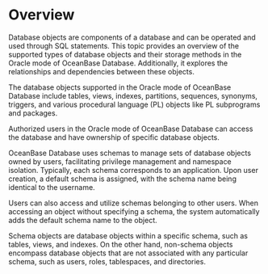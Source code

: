 # Overview

Database objects are components of a database and can be operated and used through SQL statements. This topic provides an overview of the supported types of database objects and their storage methods in the Oracle mode of OceanBase Database. Additionally, it explores the relationships and dependencies between these objects.

The database objects supported in the Oracle mode of OceanBase Database include tables, views, indexes, partitions, sequences, synonyms, triggers, and various procedural language (PL) objects like PL subprograms and packages.

Authorized users in the Oracle mode of OceanBase Database can access the database and have ownership of specific database objects.

OceanBase Database uses schemas to manage sets of database objects owned by users, facilitating privilege management and namespace isolation. Typically, each schema corresponds to an application. Upon user creation, a default schema is assigned, with the schema name being identical to the username.

Users can also access and utilize schemas belonging to other users. When accessing an object without specifying a schema, the system automatically adds the default schema name to the object.

Schema objects are database objects within a specific schema, such as tables, views, and indexes. On the other hand, non-schema objects encompass database objects that are not associated with any particular schema, such as users, roles, tablespaces, and directories.

